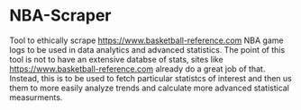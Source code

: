 # NBA-Scraper
Tool to ethically scrape https://www.basketball-reference.com  NBA game logs to be used in data analytics and advanced statistics. The point of this tool is not to have an extensive databse of stats, sites like https://www.basketball-reference.com already do a great job of that. Instead, this is to be used to fetch particular statistcs of interest and then us them to more easily analyze trends and calculate more advanced statistical measurments.
